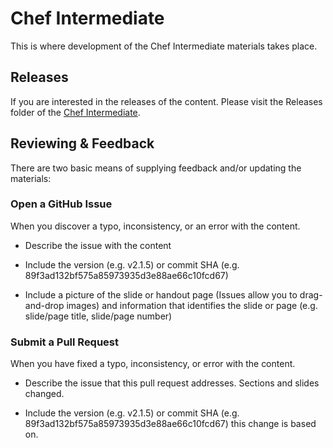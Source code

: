 # Chef Intermediate

This is where development of the Chef Intermediate materials takes place.

## Releases

If you are interested in the releases of the content. Please visit the Releases folder of the [Chef Intermediate](https://drive.google.com/folderview?id=0B1nt6eQeCbyRT3JGb0w3bGxmQVE&usp=sharing&usp=sharing).

## Reviewing & Feedback

There are two basic means of supplying feedback and/or updating the materials:

### Open a GitHub Issue

When you discover a typo, inconsistency, or an error with the content.

* Describe the issue with the content

* Include the version (e.g. v2.1.5) or commit SHA (e.g. 89f3ad132bf575a85973935d3e88ae66c10fcd67)

* Include a picture of the slide or handout page (Issues allow you to drag-and-drop images) and information that identifies the slide or page (e.g. slide/page title, slide/page number)

### Submit a Pull Request

When you have fixed a typo, inconsistency, or error with the content.

* Describe the issue that this pull request addresses. Sections and slides changed.

* Include the version (e.g. v2.1.5) or commit SHA (e.g. 89f3ad132bf575a85973935d3e88ae66c10fcd67) this change is based on.
